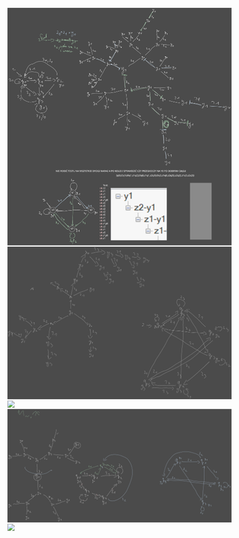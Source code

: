 ![](/Notatki/Semestr%203/Logika%20układów%20cyfrowych/Labolatoria/Labolatoria%205/Drawing%202023-11-29%2009.33.36.excalidraw.svg)
![](/Notatki/Semestr%203/Logika%20układów%20cyfrowych/Labolatoria/Labolatoria%205/Drawing%202023-11-29%2011.12.51.excalidraw.svg)
![](/Notatki/Semestr%203/Logika%20układów%20cyfrowych/Labolatoria/Labolatoria%205/aut15.usf)
![](/Notatki/Semestr%203/Logika%20układów%20cyfrowych/Labolatoria/Labolatoria%205/Drawing%202023-11-30%2013.18.02.excalidraw.svg)
![](/Notatki/Semestr%203/Logika%20układów%20cyfrowych/Labolatoria/Labolatoria%205/aut16.usf)